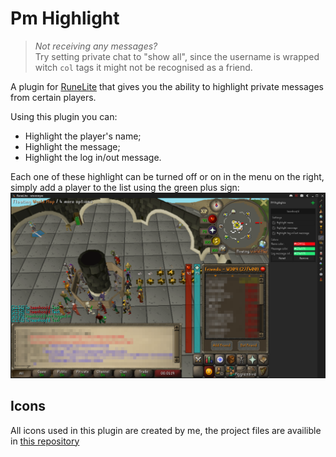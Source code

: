 # Pm Highlight

> *Not receiving any messages?*  
> Try setting private chat to "show all", since the username is wrapped witch `col` tags it might not be recognised as a friend.

A plugin for [RuneLite](https://runelite.net/) that gives you the ability to highlight private messages from certain players.

Using this plugin you can:
- Highlight the player's name;
- Highlight the message;
- Highlight the log in/out message.

Each one of these highlight can be turned off or on in the menu on the right, simply add a player to the list using the green plus sign:
![](screenshot.png)

## Icons

All icons used in this plugin are created by me, the project files are availible in [this repository](https://github.com/wtommyw/pm-highlight-icons)